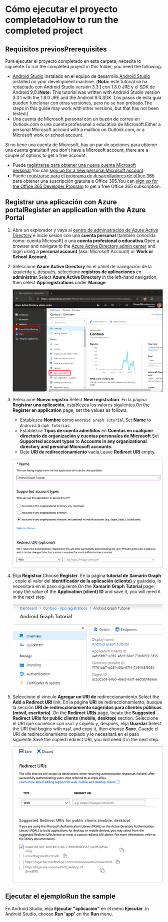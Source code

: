 # <a name="how-to-run-the-completed-project"></a><span data-ttu-id="35a17-101">Cómo ejecutar el proyecto completado</span><span class="sxs-lookup"><span data-stu-id="35a17-101">How to run the completed project</span></span>

## <a name="prerequisites"></a><span data-ttu-id="35a17-102">Requisitos previos</span><span class="sxs-lookup"><span data-stu-id="35a17-102">Prerequisites</span></span>

<span data-ttu-id="35a17-103">Para ejecutar el proyecto completado en esta carpeta, necesita lo siguiente:</span><span class="sxs-lookup"><span data-stu-id="35a17-103">To run the completed project in this folder, you need the following:</span></span>

- <span data-ttu-id="35a17-104">[Android Studio](https://developer.android.com/studio/) instalado en el equipo de desarrollo.</span><span class="sxs-lookup"><span data-stu-id="35a17-104">[Android Studio](https://developer.android.com/studio/) installed on your development machine.</span></span> <span data-ttu-id="35a17-105">(**Nota:** este tutorial se ha redactado con Android Studio versión 3.3.1 con 1.8.0 JRE y el SDK de Android 9,0.</span><span class="sxs-lookup"><span data-stu-id="35a17-105">(**Note:** This tutorial was written with Android Studio version 3.3.1 with the 1.8.0 JRE and the Android 9.0 SDK.</span></span> <span data-ttu-id="35a17-106">Los pasos de esta guía pueden funcionar con otras versiones, pero no se han probado.</span><span class="sxs-lookup"><span data-stu-id="35a17-106">The steps in this guide may work with other versions, but that has not been tested.)</span></span>
- <span data-ttu-id="35a17-107">Una cuenta de Microsoft personal con un buzón de correo en Outlook.com o una cuenta profesional o educativa de Microsoft.</span><span class="sxs-lookup"><span data-stu-id="35a17-107">Either a personal Microsoft account with a mailbox on Outlook.com, or a Microsoft work or school account.</span></span>

<span data-ttu-id="35a17-108">Si no tiene una cuenta de Microsoft, hay un par de opciones para obtener una cuenta gratuita:</span><span class="sxs-lookup"><span data-stu-id="35a17-108">If you don't have a Microsoft account, there are a couple of options to get a free account:</span></span>

- <span data-ttu-id="35a17-109">Puede [registrarse para obtener una nueva cuenta Microsoft personal](https://signup.live.com/signup?wa=wsignin1.0&rpsnv=12&ct=1454618383&rver=6.4.6456.0&wp=MBI_SSL_SHARED&wreply=https://mail.live.com/default.aspx&id=64855&cbcxt=mai&bk=1454618383&uiflavor=web&uaid=b213a65b4fdc484382b6622b3ecaa547&mkt=E-US&lc=1033&lic=1).</span><span class="sxs-lookup"><span data-stu-id="35a17-109">You can [sign up for a new personal Microsoft account](https://signup.live.com/signup?wa=wsignin1.0&rpsnv=12&ct=1454618383&rver=6.4.6456.0&wp=MBI_SSL_SHARED&wreply=https://mail.live.com/default.aspx&id=64855&cbcxt=mai&bk=1454618383&uiflavor=web&uaid=b213a65b4fdc484382b6622b3ecaa547&mkt=E-US&lc=1033&lic=1).</span></span>
- <span data-ttu-id="35a17-110">Puede [registrarse para el programa de desarrolladores de office 365](https://developer.microsoft.com/office/dev-program) para obtener una suscripción gratuita a Office 365.</span><span class="sxs-lookup"><span data-stu-id="35a17-110">You can [sign up for the Office 365 Developer Program](https://developer.microsoft.com/office/dev-program) to get a free Office 365 subscription.</span></span>

## <a name="register-an-application-with-the-azure-portal"></a><span data-ttu-id="35a17-111">Registrar una aplicación con Azure portal</span><span class="sxs-lookup"><span data-stu-id="35a17-111">Register an application with the Azure Portal</span></span>

1. <span data-ttu-id="35a17-112">Abra un explorador y vaya al [centro de administración de Azure Active Directory](https://aad.portal.azure.com) e inicie sesión con una **cuenta personal** (también conocida como: cuenta Microsoft) o una **cuenta profesional o educativa**.</span><span class="sxs-lookup"><span data-stu-id="35a17-112">Open a browser and navigate to the [Azure Active Directory admin center](https://aad.portal.azure.com) and login using a **personal account** (aka: Microsoft Account) or **Work or School Account**.</span></span>

1. <span data-ttu-id="35a17-113">Seleccione **Azure Active Directory** en el panel de navegación de la izquierda y, después, seleccione **registros de aplicaciones** en **administrar**.</span><span class="sxs-lookup"><span data-stu-id="35a17-113">Select **Azure Active Directory** in the left-hand navigation, then select **App registrations** under **Manage**.</span></span>

    ![<span data-ttu-id="35a17-114">Una captura de pantalla de los registros de la aplicación</span><span class="sxs-lookup"><span data-stu-id="35a17-114">A screenshot of the App registrations</span></span> ](../../tutorial/images/aad-portal-app-registrations.png)

1. <span data-ttu-id="35a17-115">Seleccione **Nuevo registro**.</span><span class="sxs-lookup"><span data-stu-id="35a17-115">Select **New registration**.</span></span> <span data-ttu-id="35a17-116">En la página **Registrar una aplicación**, establezca los valores siguientes.</span><span class="sxs-lookup"><span data-stu-id="35a17-116">On the **Register an application** page, set the values as follows.</span></span>

    - <span data-ttu-id="35a17-117">Establezca **Nombre** como `Android Graph Tutorial`.</span><span class="sxs-lookup"><span data-stu-id="35a17-117">Set **Name** to `Android Graph Tutorial`.</span></span>
    - <span data-ttu-id="35a17-118">Establezca **Tipos de cuenta admitidos** en **Cuentas en cualquier directorio de organización y cuentas personales de Microsoft**.</span><span class="sxs-lookup"><span data-stu-id="35a17-118">Set **Supported account types** to **Accounts in any organizational directory and personal Microsoft accounts**.</span></span>
    - <span data-ttu-id="35a17-119">Deje **URI de redireccionamiento** vacía.</span><span class="sxs-lookup"><span data-stu-id="35a17-119">Leave **Redirect URI** empty.</span></span>

    ![Captura de pantalla de la página registrar una aplicación](../../tutorial/images/aad-register-an-app.png)

1. <span data-ttu-id="35a17-121">Elija **Registrar**.</span><span class="sxs-lookup"><span data-stu-id="35a17-121">Choose **Register**.</span></span> <span data-ttu-id="35a17-122">En la página **tutorial de Xamarin Graph** , copie el valor del **identificador de la aplicación (cliente)** y guárdelo, lo necesitará en el paso siguiente.</span><span class="sxs-lookup"><span data-stu-id="35a17-122">On the **Xamarin Graph Tutorial** page, copy the value of the **Application (client) ID** and save it, you will need it in the next step.</span></span>

    ![Captura de pantalla del identificador de la aplicación del nuevo registro de la aplicación](../../tutorial/images/aad-application-id.png)

1. <span data-ttu-id="35a17-124">Seleccione el vínculo **Agregar un URI de** redireccionamiento.</span><span class="sxs-lookup"><span data-stu-id="35a17-124">Select the **Add a Redirect URI** link.</span></span> <span data-ttu-id="35a17-125">En la página **URI** de redireccionamiento, busque la sección **URI de redireccionamiento sugeridos para clientes públicos (móvil, escritorio)** .</span><span class="sxs-lookup"><span data-stu-id="35a17-125">On the **Redirect URIs** page, locate the **Suggested Redirect URIs for public clients (mobile, desktop)** section.</span></span> <span data-ttu-id="35a17-126">Seleccione el URI que comience con `msal` y cópielo y, después, elija **Guardar**.</span><span class="sxs-lookup"><span data-stu-id="35a17-126">Select the URI that begins with `msal` and copy it, then choose **Save**.</span></span> <span data-ttu-id="35a17-127">Guarde el URI de redireccionamiento copiado y lo necesitará en el paso siguiente.</span><span class="sxs-lookup"><span data-stu-id="35a17-127">Save the copied redirect URI, you will need it in the next step.</span></span>

    ![Captura de pantalla de la página URI de redireccionamiento](../../tutorial/images/aad-redirect-uris.png)

## <a name="run-the-sample"></a><span data-ttu-id="35a17-129">Ejecutar el ejemplo</span><span class="sxs-lookup"><span data-stu-id="35a17-129">Run the sample</span></span>

<span data-ttu-id="35a17-130">En Android Studio, elija **Ejecutar "aplicación"** en el menú **Ejecutar** .</span><span class="sxs-lookup"><span data-stu-id="35a17-130">In Android Studio, choose **Run 'app'** on the **Run** menu.</span></span>